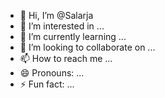 - 👋 Hi, I’m @Salarja
- 👀 I’m interested in ...
- 🌱 I’m currently learning ...
- 💞️ I’m looking to collaborate on ...
- 📫 How to reach me ...
- 😄 Pronouns: ...
- ⚡ Fun fact: ...

<!---
Salarja/Salarja is a ✨ special ✨ repository because its `README.md` (this file) appears on your GitHub profile.
You can click the Preview link to take a look at your changes.
--->
